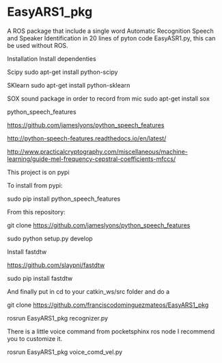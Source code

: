 # EasyARS1_pkg
A ROS package that include a single word Automatic Recognition Speech and Speaker Identification in 20 lines of pyton code EasyASR1.py, this can be used without ROS.

Installation
Install dependenties
 
Scipy
sudo apt-get install python-scipy

SKlearn
sudo apt-get install python-sklearn

SOX sound package in order to record from mic
sudo apt-get install sox

python_speech_features

https://github.com/jameslyons/python_speech_features

http://python-speech-features.readthedocs.io/en/latest/

http://www.practicalcryptography.com/miscellaneous/machine-learning/guide-mel-frequency-cepstral-coefficients-mfccs/

This project is on pypi

To install from pypi:

sudo pip install python_speech_features

From this repository:

git clone https://github.com/jameslyons/python_speech_features

sudo python setup.py develop

Install fastdtw

https://github.com/slaypni/fastdtw

sudo pip install fastdtw

And finally put in cd to your catkin_ws/src folder and do a

git clone https://github.com/franciscodominguezmateos/EasyARS1_pkg

rosrun EasyARS1_pkg recognizer.py

There is a little voice command from pocketsphinx ros node I recommend you to customize it.

rosrun EasyARS1_pkg voice_comd_vel.py

